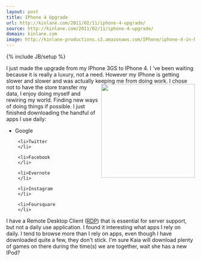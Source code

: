 ```yaml
---
layout: post
title: IPhone 4 Upgrade
url: http://kinlane.com/2011/02/11/iphone-4-upgrade/
source: http://kinlane.com/2011/02/11/iphone-4-upgrade/
domain: kinlane.com
image: http://kinlane-productions.s3.amazonaws.com/IPhone/iphone-4-in-hand.jpg
---
```

{% include JB/setup %}<p>
     I just made the upgrade from my IPhone 3GS to IPhone 4. I 've been waiting because it is really a luxury, not a need. However my IPhone is getting slower and slower and was actually keeping me from doing work. <img class="c1"
        src="http://kinlane-productions.s3.amazonaws.com/IPhone/iphone-4-in-hand.jpg"
        alt=""
        width="250"
        align="right" /> I chose not to have the store transfer my data, I enjoy doing myself and rewiring my world. Finding new ways of doing things if possible. I just finished downloading the handful of apps I use daily:
</p>

<ul class="mainlist">
     <li>Google
     </li>

     <li>Twitter
     </li>

     <li>Facebook
     </li>

     <li>Evernote
     </li>

     <li>Instagram
     </li>

     <li>Foursquare
     </li>
</ul>

<p>
     I have a Remote Desktop Client (<a class="zem_slink"
        title="Remote Desktop Protocol"
        rel="wikipedia"
        href="http://en.wikipedia.org/wiki/Remote_Desktop_Protocol">RDP</a>) that is essential for server support, but not a daily use application. I found it interesting what apps I rely on daily. I tend to browse more than I rely on apps, even though I have downloaded quite a few, they don't stick. I'm sure Kaia will download plenty of games on there during the time(s) we are together, wait she has a new IPod?
</p>